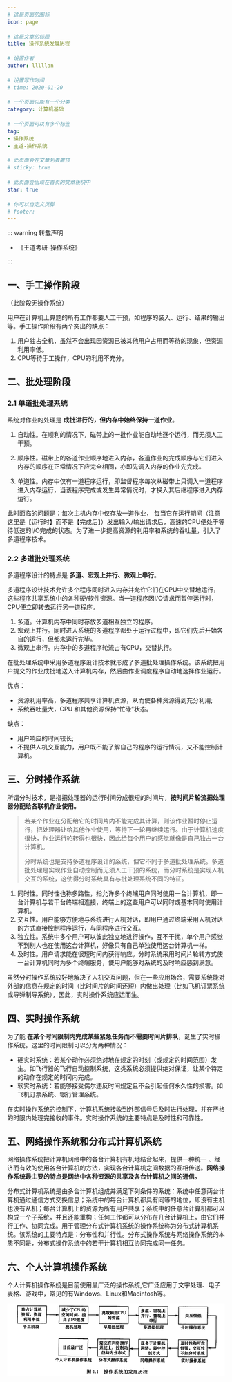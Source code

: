 ```yaml
---
# 这是页面的图标
icon: page

# 这是文章的标题
title: 操作系统发展历程

# 设置作者
author: lllllan

# 设置写作时间
# time: 2020-01-20

# 一个页面只能有一个分类
category: 计算机基础

# 一个页面可以有多个标签
tag:
- 操作系统
- 王道-操作系统

# 此页面会在文章列表置顶
# sticky: true

# 此页面会出现在首页的文章板块中
star: true

# 你可以自定义页脚
# footer: 
---
```




::: warning 转载声明

- 《王道考研-操作系统》

:::



## 一、手工操作阶段

（此阶段无操作系统）

用户在计算机上算题的所有工作都要人工干预，如程序的装入、运行、结果的输出等。手工操作阶段有两个突出的缺点：

1. 用户独占全机，虽然不会出现因资源已被其他用户占用而等待的现象，但资源利用率低。
2. CPU等待手工操作，CPU的利用不充分。



## 二、批处理阶段



### 2.1 单道批处理系统

系统对作业的处理是 **成批进行的，但内存中始终保持一道作业**。

1. 自动性。在顺利的情况下，磁带上的一批作业能自动地逐个运行，而无须人工干预。
2. 顺序性。磁带上的各道作业顺序地进入内存，各道作业的完成顺序与它们进入内存的顺序在正常情况下应完全相同，亦即先调入内存的作业先完成。

3. 单道性。内存中仅有一道程序运行，即监督程序每次从磁带上只调入一道程序进入内存运行，当该程序完成或发生异常情况时，才换入其后继程序进入内存运行。



此时面临的问题是：每次主机内存中仅存放一道作业， 每当它在运行期间（注意这里是【运行时】而不是【完成后】）发出输入/输出请求后，高速的CPU便处于等待低速的I/O完成的状态。为了进一步提高资源的利用率和系统的吞吐量，引入了多道程序技术。



### 2.2 多道批处理系统

多道程序设计的特点是 **多道、宏观上并行、微观上串行**。

多道程序设计技术允许多个程序同时进入内存并允许它们在CPU中交替地运行，这些程序共享系统中的各种硬/软件资源。当一道程序因I/O请求而暂停运行时，CPU便立即转去运行另一道程序。

1. 多道。计算机内存中同时存放多道相互独立的程序。
2. 宏观上并行。同时进入系统的多道程序都处于运行过程中，即它们先后开始各自的运行，但都未运行完毕。
3. 微观上串行。内存中的多道程序轮流占有CPU，交替执行。

在批处理系统中采用多道程序设计技术就形成了多道批处理操作系统。该系统把用户提交的作业成批地送入计算机内存，然后由作业调度程序自动地选择作业运行。

优点：

- 资源利用率高，多道程序共享计算机资源，从而使各种资源得到充分利用;
- 系统吞吐量大，CPU 和其他资源保持“忙碌”状态。

缺点：

- 用户响应的时间较长;
- 不提供人机交互能力，用户既不能了解自己的程序的运行情况，又不能控制计算机。



##  三、分时操作系统

所谓分时技术，是指把处理器的运行时间分成很短的时间片，**按时间片轮流把处理器分配给各联机作业使用。**

> 若某个作业在分配给它的时间片内不能完成其计算，则该作业暂时停止运行，把处理器让给其他作业使用，等待下一轮再继续运行。由于计算机速度很快，作业运行轮转得也很快，因此给每个用户的感觉就像是自己独占一台计算机。
>
> 分时系统也是支持多道程序设计的系统，但它不同于多道批处理系统。多道批处理是实现作业自动控制而无须人工干预的系统，而分时系统是实现人机交互的系统，这使得分时系统具有与批处理系统不同的特征。

1. 同时性。同时性也称多路性，指允许多个终端用户同时使用一台计算机，即一台计算机与若干台终端相连接，终端上的这些用户可以同时或基本同时使用计算机。
2. 交互性。用户能够方便地与系统进行人机对话，即用户通过终端采用人机对话的方式直接控制程序运行，与同程序进行交互。
3. 独立性。系统中多个用户可以彼此独立地进行操作，互不干扰，单个用户感觉不到别人也在使用这台计算机，好像只有自己单独使用这台计算机一样。
4. 及时性。用户请求能在很短时间内获得响应。分时系统采用时间片轮转方式使一台计算机同时为多个终端服务，使用户能够对系统的及时响应感到满意。

虽然分时操作系统较好地解决了人机交互问题，但在一些应用场合，需要系统能对外部的信息在规定的时间（比时间片的时间还短）内做出处理（比如飞机订票系统或导弹制导系统），因此，实时操作系统应运而生。



## 四、实时操作系统

为了能 **在某个时间限制内完成某些紧急任务而不需要时间片排队**，诞生了实时操作系统。这里的时间限制可以分为两种情况：

- 硬实时系统：若某个动作必须绝对地在规定的时刻（或规定的时间范围）发生。如飞行器的飞行自动控制系统，这类系统必须提供绝对保证，让某个特定的动作在规定的时间内完成。
- 软实时系统：若能够接受偶尔违反时间规定且不会引起任何永久性的损害。如飞机订票系统、银行管理系统。

在实时操作系统的控制下，计算机系统接收到外部信号后及时进行处理，并在严格的时限内处理完接收的事件。实时操作系统的主要特点是及时性和可靠性。



## 五、网络操作系统和分布式计算机系统

网络操作系统把计算机网络中的各台计算机有机地结合起来，提供一种统一 、经济而有效的使用各台计算机的方法，实现各台计算机之间数据的互相传送。**网络操作系统最主要的特点是网络中各种资源的共享及各台计算机之间的通信。**

分布式计算机系统是由多台计算机组成并满足下列条件的系统：系统中任意两台计算机通过通信方式交换信息；系统中的每台计算机都具有同等的地位，即没有主机也没有从机；每台计算机上的资源为所有用户共享；系统中的任意台计算机都可以构成一个子系统，并且还能重构；任何工作都可以分布在几台计算机上，由它们并行工作、协同完成。用于管理分布式计算机系统的操作系统称为分布式计算机系统。该系统的主要特点是：分布性和并行性。分布式操作系统与网络操作系统的本质不同是，分布式操作系统中的若干计算机相互协同完成同一任务。



## 六、个人计算机操作系统

个人计算机操作系统是目前使用最广泛的操作系统,它广泛应用于文字处理、电子表格、游戏中，常见的有Windows、Linux和Macintosh等。

![image-20220321222954150](README.assets/image-20220321222954150.png)
